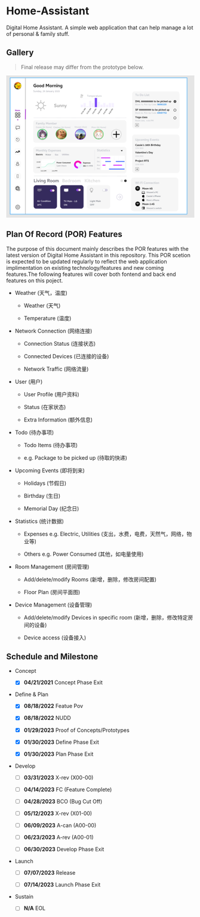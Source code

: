 # Home-Assistant

Digital Home Assistant. A simple web application that can help manage a lot of personal & family stuff.


## Gallery

> Final release may differ from the prototype below.

![](docs/prototype.png)


## Plan Of Record (POR) Features

The purpose of this document mainly describes the POR features with the latest version of Digital Home Assistant in this repository. This POR scetion is expected to be updated regularly to reflect the web application implimentation on existing technology/features and new coming features.The following features will cover both fontend and back end features on this poject.

- Weather (天气，温度)

  - Weather (天气)

  - Temperature (温度)

- Network Connection (网络连接)

  - Connection Status (连接状态)

  - Connected Devices (已连接的设备)

  - Network Traffic (网络流量)

- User (用户)

  - User Profile (用户资料)

  - Status (在家状态)

  - Extra Information (额外信息)

- Todo (待办事项)

  - Todo Items (待办事项)

  - e.g. Package to be picked up (待取的快递)

- Upcoming Events (即将到来)

  - Holidays (节假日)

  - Birthday (生日)

  - Memorial Day (纪念日)

- Statistics (统计数据)

  - Expenses e.g. Electric,  Utilities  (支出，水费，电费，天然气，网络，物业等)

  - Others e.g. Power Consumed (其他，如电量使用)

- Room Management (房间管理)

  - Add/delete/modify Rooms (新增，删除，修改房间配置)

  - Floor Plan (房间平面图)

- Device Management (设备管理)

  - Add/delete/modify Devices in specific room (新增，删除，修改特定房间的设备)

  - Device access (设备接入)


## Schedule and Milestone

- Concept

  - [x] **04/21/2021** Concept Phase Exit

- Define & Plan

  - [x] **08/18/2022** Featue Pov

  - [x] **08/18/2022** NUDD

  - [x] **01/29/2023** Proof of Concepts/Prototypes

  - [x] **01/30/2023** Define Phase Exit

  - [x] **01/30/2023** Plan Phase Exit

- Develop

  - [ ] **03/31/2023** X-rev (X00-00)

  - [ ] **04/14/2023** FC (Feature Complete)

  - [ ] **04/28/2023** BCO (Bug Cut Off)

  - [ ] **05/12/2023** X-rev (X01-00)

  - [ ] **06/09/2023** A-can (A00-00)

  - [ ] **06/23/2023** A-rev (A00-01)

  - [ ] **06/30/2023** Develop Phase Exit

- Launch

  - [ ] **07/07/2023** Release

  - [ ] **07/14/2023** Launch Phase Exit

- Sustain

  - [ ] **N/A** EOL
